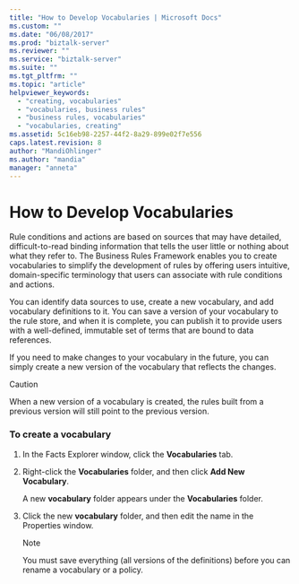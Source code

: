 ```yaml
---
title: "How to Develop Vocabularies | Microsoft Docs"
ms.custom: ""
ms.date: "06/08/2017"
ms.prod: "biztalk-server"
ms.reviewer: ""
ms.service: "biztalk-server"
ms.suite: ""
ms.tgt_pltfrm: ""
ms.topic: "article"
helpviewer_keywords: 
  - "creating, vocabularies"
  - "vocabularies, business rules"
  - "business rules, vocabularies"
  - "vocabularies, creating"
ms.assetid: 5c16eb98-2257-44f2-8a29-899e02f7e556
caps.latest.revision: 8
author: "MandiOhlinger"
ms.author: "mandia"
manager: "anneta"
---
```

# How to Develop Vocabularies
Rule conditions and actions are based on sources that may have detailed, difficult-to-read binding information that tells the user little or nothing about what they refer to. The Business Rules Framework enables you to create vocabularies to simplify the development of rules by offering users intuitive, domain-specific terminology that users can associate with rule conditions and actions.  
  
 You can identify data sources to use, create a new vocabulary, and add vocabulary definitions to it. You can save a version of your vocabulary to the rule store, and when it is complete, you can publish it to provide users with a well-defined, immutable set of terms that are bound to data references.  
  
 If you need to make changes to your vocabulary in the future, you can simply create a new version of the vocabulary that reflects the changes.  
  
> [!CAUTION]
>  When a new version of a vocabulary is created, the rules built from a previous version will still point to the previous version.  
  
### To create a vocabulary  
  
1.  In the Facts Explorer window, click the **Vocabularies** tab.  
  
2.  Right-click the **Vocabularies** folder, and then click **Add New Vocabulary**.  
  
     A new **vocabulary** folder appears under the **Vocabularies** folder.  
  
3.  Click the new **vocabulary** folder, and then edit the name in the Properties window.  
  
    > [!NOTE]
    >  You must save everything (all versions of the definitions) before you can rename a vocabulary or a policy.